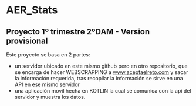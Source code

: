 # AER_Stats
## Proyecto 1º trimestre 2ºDAM - Version provisional
Este proyecto se basa en 2 partes:
- un servidor ubicado en este mismo github pero en otro repositorio, que se encarga de hacer WEBSCRAPPING a www.aceptaelreto.com y sacar la información requerida,
tras recopilar la información se sirve en una API en ese mismo servidor
- una aplicación movil hecha en KOTLIN la cual se comunica con la api del servidor y muestra los datos.
